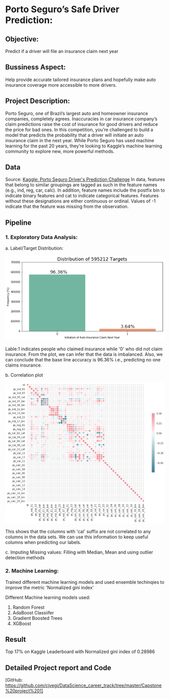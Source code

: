 # Porto Seguro’s Safe Driver Prediction:

## Objective: 
Predict if a driver will file an insurance claim next year

## Bussiness Aspect: 
Help provide accurate tailored insurance plans and hopefully make auto insurance coverage more accessible to more drivers.

## Project Description: 
Porto Seguro, one of Brazil’s largest auto and homeowner insurance companies, completely agrees. Inaccuracies in car insurance company’s claim predictions raise the cost of insurance for good drivers and reduce the price for bad ones.
In this competition, you’re challenged to build a model that predicts the probability that a driver will initiate an auto insurance claim in the next year. While Porto Seguro has used machine learning for the past 20 years, they’re looking to Kaggle’s machine learning community to explore new, more powerful methods.

## Data
Source: [Kaggle: Porto Seguro Driver's Prediction Challenge](https://www.google.com)
In data, features that belong to similar groupings are tagged as such in the feature names (e.g., ind, reg, car, calc). In addition, feature names include the postfix bin to indicate binary features and cat to indicate categorical features. Features without these designations are either continuous or ordinal. Values of -1 indicate that the feature was missing from the observation.

## Pipeline

### 1. Exploratory Data Analysis:

   a. Label/Target Distribution:

![Labels Distribution](images/labels_distribution.png)

   
Lable:1 indicates people who claimed insurance while '0' who did not claim insurance. From the plot, we can infer that the data is imbalanced. Also, we can conclude that the base line accuracy is 96.36% i.e., predicting no one claims insurance.


   b. Correlation plot

![Correlation_plot](images/correlation_plot.png)


This shows that the columns with 'cal' suffix are not correlated to any columns in the data sets. We can use this information to keep useful columns when predicting our labels.


   c. Imputing Missing values: Filling with Median, Mean and using outlier detection methods

### 2. Machine Learning:

Trained different machine learning models and used ensemble techinqies to improve the metric 'Normalized gini index'

Different Machine learning models used:
1. Random Forest
2. AdaBoost Classiifer
3. Gradient Boosted Trees
4. XGBoost


## Result
 Top 17% on Kaggle Leaderboard with Normalized gini index of 0.28986 

## Detailed Project report and Code
[GitHub: https://github.com/cjvegi/DataScience_career_track/tree/master/Capstone%20project%201]
